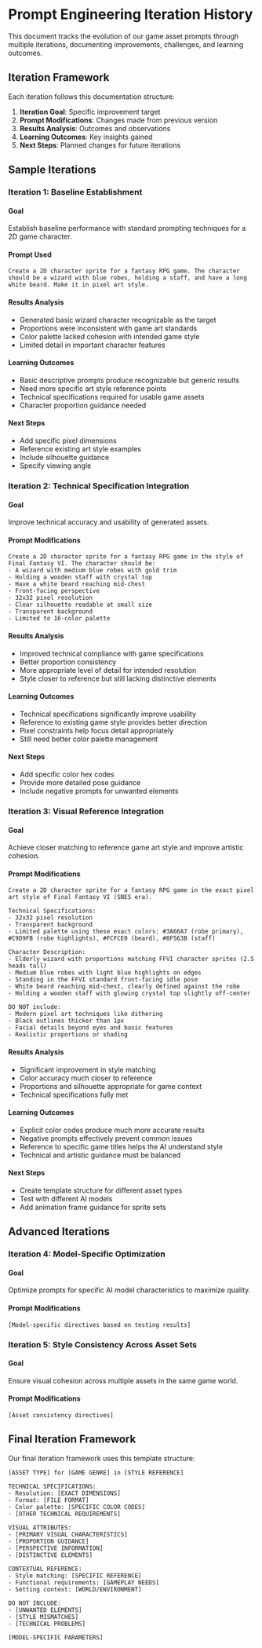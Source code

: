 # Prompt Engineering Iteration History

This document tracks the evolution of our game asset prompts through multiple iterations, documenting improvements, challenges, and learning outcomes.

## Iteration Framework

Each iteration follows this documentation structure:

1. **Iteration Goal**: Specific improvement target
2. **Prompt Modifications**: Changes made from previous version
3. **Results Analysis**: Outcomes and observations
4. **Learning Outcomes**: Key insights gained
5. **Next Steps**: Planned changes for future iterations

## Sample Iterations

### Iteration 1: Baseline Establishment

#### Goal
Establish baseline performance with standard prompting techniques for a 2D game character.

#### Prompt Used
```
Create a 2D character sprite for a fantasy RPG game. The character should be a wizard with blue robes, holding a staff, and have a long white beard. Make it in pixel art style.
```

#### Results Analysis
- Generated basic wizard character recognizable as the target
- Proportions were inconsistent with game art standards
- Color palette lacked cohesion with intended game style
- Limited detail in important character features

#### Learning Outcomes
- Basic descriptive prompts produce recognizable but generic results
- Need more specific art style reference points
- Technical specifications required for usable game assets
- Character proportion guidance needed

#### Next Steps
- Add specific pixel dimensions
- Reference existing art style examples
- Include silhouette guidance
- Specify viewing angle

### Iteration 2: Technical Specification Integration

#### Goal
Improve technical accuracy and usability of generated assets.

#### Prompt Modifications
```
Create a 2D character sprite for a fantasy RPG game in the style of Final Fantasy VI. The character should be:
- A wizard with medium blue robes with gold trim
- Holding a wooden staff with crystal top
- Have a white beard reaching mid-chest
- Front-facing perspective
- 32x32 pixel resolution
- Clear silhouette readable at small size
- Transparent background
- Limited to 16-color palette
```

#### Results Analysis
- Improved technical compliance with game specifications
- Better proportion consistency
- More appropriate level of detail for intended resolution
- Style closer to reference but still lacking distinctive elements

#### Learning Outcomes
- Technical specifications significantly improve usability
- Reference to existing game style provides better direction
- Pixel constraints help focus detail appropriately
- Still need better color palette management

#### Next Steps
- Add specific color hex codes
- Provide more detailed pose guidance
- Include negative prompts for unwanted elements

### Iteration 3: Visual Reference Integration

#### Goal
Achieve closer matching to reference game art style and improve artistic cohesion.

#### Prompt Modifications
```
Create a 2D character sprite for a fantasy RPG game in the exact pixel art style of Final Fantasy VI (SNES era).

Technical Specifications:
- 32x32 pixel resolution
- Transparent background
- Limited palette using these exact colors: #3A66A7 (robe primary), #C9D9FB (robe highlights), #FCFCE0 (beard), #8F563B (staff)

Character Description:
- Elderly wizard with proportions matching FFVI character sprites (2.5 heads tall)
- Medium blue robes with light blue highlights on edges
- Standing in the FFVI standard front-facing idle pose
- White beard reaching mid-chest, clearly defined against the robe
- Holding a wooden staff with glowing crystal top slightly off-center

DO NOT include:
- Modern pixel art techniques like dithering
- Black outlines thicker than 1px
- Facial details beyond eyes and basic features
- Realistic proportions or shading
```

#### Results Analysis
- Significant improvement in style matching
- Color accuracy much closer to reference
- Proportions and silhouette appropriate for game context
- Technical specifications fully met

#### Learning Outcomes
- Explicit color codes produce much more accurate results
- Negative prompts effectively prevent common issues
- Reference to specific game titles helps the AI understand style
- Technical and artistic guidance must be balanced

#### Next Steps
- Create template structure for different asset types
- Test with different AI models
- Add animation frame guidance for sprite sets

## Advanced Iterations

### Iteration 4: Model-Specific Optimization

#### Goal
Optimize prompts for specific AI model characteristics to maximize quality.

#### Prompt Modifications
```
[Model-specific directives based on testing results]
```

### Iteration 5: Style Consistency Across Asset Sets

#### Goal
Ensure visual cohesion across multiple assets in the same game world.

#### Prompt Modifications
```
[Asset consistency directives]
```

## Final Iteration Framework

Our final iteration framework uses this template structure:

```
[ASSET TYPE] for [GAME GENRE] in [STYLE REFERENCE]

TECHNICAL SPECIFICATIONS:
- Resolution: [EXACT DIMENSIONS]
- Format: [FILE FORMAT]
- Color palette: [SPECIFIC COLOR CODES]
- [OTHER TECHNICAL REQUIREMENTS]

VISUAL ATTRIBUTES:
- [PRIMARY VISUAL CHARACTERISTICS]
- [PROPORTION GUIDANCE]
- [PERSPECTIVE INFORMATION]
- [DISTINCTIVE ELEMENTS]

CONTEXTUAL REFERENCE:
- Style matching: [SPECIFIC REFERENCE]
- Functional requirements: [GAMEPLAY NEEDS]
- Setting context: [WORLD/ENVIRONMENT]

DO NOT INCLUDE:
- [UNWANTED ELEMENTS]
- [STYLE MISMATCHES]
- [TECHNICAL PROBLEMS]

[MODEL-SPECIFIC PARAMETERS]
```
